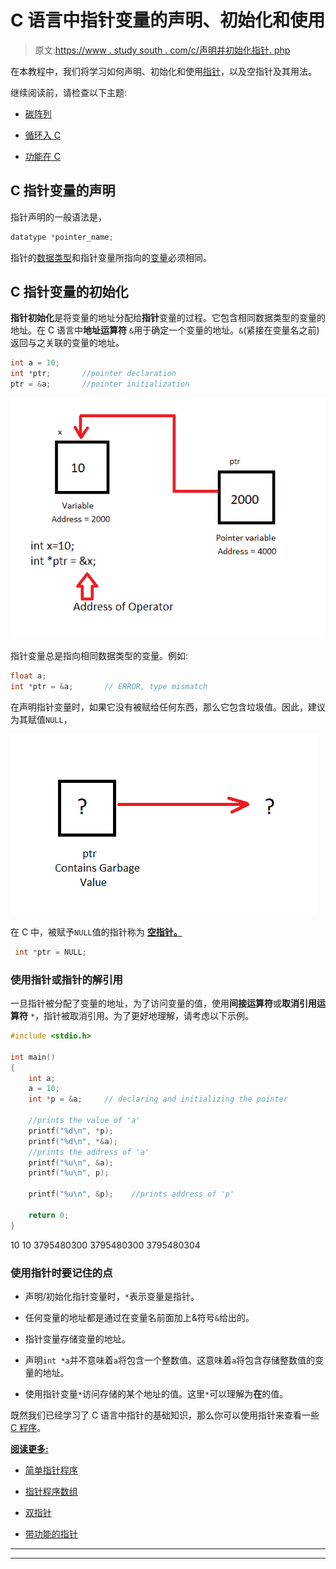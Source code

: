 # C 语言中指针变量的声明、初始化和使用

> 原文:[https://www . study south . com/c/声明并初始化指针. php](https://www.studytonight.com/c/declaring-and-initializing-pointer.php)

在本教程中，我们将学习如何声明、初始化和使用[指针](https://www.studytonight.com/c/pointers-in-c.php)，以及空指针及其用法。

继续阅读前，请检查以下主题:

*   [碳阵列](https://www.studytonight.com/c/arrays-in-c.php)

*   [循环入 C](https://www.studytonight.com/c/loops-in-c.php)

*   [功能在 C](https://www.studytonight.com/c/user-defined-functions-in-c.php)

## C 指针变量的声明

指针声明的一般语法是，

```cpp
datatype *pointer_name;
```

指针的[数据类型](https://www.studytonight.com/c/datatype-in-c.php)和指针变量所指向的[变量](https://www.studytonight.com/c/variables-in-c.php)必须相同。

## C 指针变量的初始化

**指针初始化**是将变量的地址分配给**指针**变量的过程。它包含相同数据类型的变量的地址。在 C 语言中**地址运算符** `&`用于确定一个变量的地址。`&`(紧接在变量名之前)返回与之关联的变量的地址。

```cpp
int a = 10;
int *ptr;       //pointer declaration
ptr = &a;       //pointer initialization 
```

![initialize pointer variable in C](img/5f0ce891cc89b52423df0ccc2fdd1607.png)

指针变量总是指向相同数据类型的变量。例如:

```cpp
float a;
int *ptr = &a;       // ERROR, type mismatch 
```

在声明指针变量时，如果它没有被赋给任何东西，那么它包含垃圾值。因此，建议为其赋值`NULL`，

![set pointer variable value](img/ebd60ff966dcb77f257a4ebe13221775.png)

在 C 中，被赋予`NULL`值的指针称为 [**空指针。**](https://www.studytonight.com/c/programs/pointer/null-pointer-program)

```cpp
 int *ptr = NULL;
```

### 使用指针或指针的解引用

一旦指针被分配了变量的地址，为了访问变量的值，使用**间接运算符**或**取消引用运算符** `*`，指针被取消引用。为了更好地理解，请考虑以下示例。

```cpp
#include <stdio.h>

int main()
{
    int a;  
    a = 10;
    int *p = &a;     // declaring and initializing the pointer

    //prints the value of 'a'
    printf("%d\n", *p);  
    printf("%d\n", *&a);  
    //prints the address of 'a'
    printf("%u\n", &a);    
    printf("%u\n", p);     

    printf("%u\n", &p);    //prints address of 'p'

    return 0;
}
```

10
10
3795480300
3795480300
3795480304

### 使用指针时要记住的点

*   声明/初始化指针变量时，`*`表示变量是指针。

*   任何变量的地址都是通过在变量名前面加上&符号`&`给出的。

*   指针变量存储变量的地址。

*   声明`int *a`并不意味着`a`将包含一个整数值。这意味着`a`将包含存储整数值的变量的地址。

*   使用指针变量`*`访问存储的某个地址的值。这里`*`可以理解为**在**的值。

既然我们已经学习了 C 语言中指针的基础知识，那么你可以使用指针来查看一些 [C 程序](https://www.studytonight.com/c/programs)。

<u>**阅读更多:**</u>

*   [简单指针程序](https://www.studytonight.com/c/programs/pointer/simple-pointer-program)

*   [指针程序数组](https://www.studytonight.com/c/programs/pointer/array-of-pointers)

*   [双指针](https://www.studytonight.com/c/pointer-to-pointer.php)

*   [带功能的指针](https://www.studytonight.com/c/pointer-with-function-in-c.php)

* * *

* * *